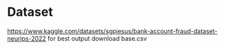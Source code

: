 # Dataset 
https://www.kaggle.com/datasets/sgpjesus/bank-account-fraud-dataset-neurips-2022
for best output download base.csv
